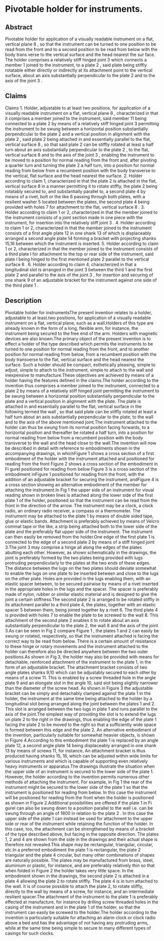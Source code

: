 # Pivotable holder for instruments.

## Abstract
Pivotable holder for application of a visually readable instrument on a flat, vertical plane 8 , so that the instrument can be turned to one position to be read from the front and to a second position to be read from below with the body trans verse to the vertical surface and the head nearest the sur face. The holder comprises a relatively stiff hinged joint 3 which connects a member 1 joined to the instrument, to a plate 2 , said plate being stiffly rotatable either directly or indirectly at its attachment point to the vertical surface, about an axis substantially perpendicular to the plate 2 and to the axis of the joint 3 .

## Claims
Claims 1. Holder, adjustable to at least two positions, for application of a visually readable instrument on a flat, vertical plane 8 , characterized in that it comprises a member joined to the instrument, said member 11 being connected to a plate 2 by means of a relatively stiff hinged joint 3 permitting the instrument to be swung between a horizontal position substantially perpendicular to the plate 2 and a vertical position in alignment with the plate 2 , said plate 2 being attached in and essentially parallel to the flat, vertical surface 8 , so that said plate 2 can be stiffly rotated at least a half turn about an axis substantially perpendicular to the plate 2 , to the flat, vertical surface 8 and to the axis of the joint 3 , enabling the instrument to be moved to a position for normal reading from the front and, after pivoting a quarter turn and turning the plate 2 a half turn, into a position for normal reading from below from a recumbent position with the body transverse to the vertical, flat surface and the head nearest the surface. 2. Holder according to claim 1, characterized in that the plate 2 is attached in the flat, vertical surface 8 in a manner permitting it to rotate stiffly, the plate 2 being rotatably secured to, and substantially parallel to, a second plate 4 by means of a rivet, bolt or the like 6 passing through both plates, with a resilient washer 5 located between the plates, the second plate 4 being provided with holes 7 for attachment to the flat, vertical surface 8 . 3. Holder according to claim 1 or 2, characterized in that the member joined to the instrument consists of a joint section made in one piece with the instrument, for insertion into the relatively stiff joint 3 . 4. Holder according to claim 1 or 2, characterized in that the member joined to the instrument consists of a first angle plate 12 in one shank 13 of which is displaceably arranged a second angle plate 14 forming a bracket with projecting shanks 15,16 between which the instrument is inserted. 5. Holder according to claim 1 or 2, characterized in that the member joined to the instrument consists of a third plate l for attachment to the top or rear side of the instrument, said plate l being hinged to the first mentioned plate 2 parallel to the vertical surface 8 . 6. Holder according to claim 4, characterized in that a longitudinal slot is arranged in the joint 3 between the third 1 and the first plate 2 and parallel to the axis of the joint 3 , for insertion and securing of one shank 9 of an adjustable bracket for the instrument against one side of the third plate 1 .

## Description
Pivotable holder for instrumentsThe present invention relates to a holder, adjustable to at least.two positions, for application of a visually readable instrument on a flat, vertical plane, such as a wall.Holders of this type are already known in the form of a long, flexible arm, for instance, the instrument being secured to the free end of the arm. Holders with magnetic devices are also known.The primary object of the present invention is to effect a holder of the type described which permits the instruments to be turned to one position for normal reading from the front, and to another position for normal reading from below, from a recumbent position with the body transverse to the flat, vertical surface and the head nearest the surface. Such a holder should be compact, esthetically pleasing, simple to adjust, simple to attach to the instrument, simple to attach to the wall and inexpensive to manufacture.These objectives are achieved by means of a holder having the features defined in the claims.The holder according to the invention thus comprises a member joined to the instrument, connected to a plate 2 by means of a relatively stiff hinged joint permitting the instrument to be swung between a horizontal position substantially perpendicular to the plate and a vertical position in alignment with the plate. The plate is attached in and essentially parallel to the flat, vertical surface in the following termed the wall , so that said plate can be stiffly rotated at least a half turn about an axis substantially perpendicular to the plate, to the wall and to the axis of the above mentioned joint.The instrument attached to the holder can thus be swung from its normal position facing forwards, to a horizontal position and thereafter be rotated a half turn, into a position for normal reading from below from a recumbent position with the body transverse to the wall and the head close to the wall.The invention will now be described in detail with reference to embodiments shown in the accompanying drawings, in whichFigure 1 shows a cross section of a first embodiment of the holder with the instrument attached and positioned for reading from the front Figure 2 shows a cross section of the embodiment in Fi gurel positioned for reading from below Figure 3 is a cross section of the embodiment inFigure 1 positioned for reading from the front, with the addition of an adjustable bracket for securing the instrument, andFigure 4 is a cross section showing an alternative embodiment of the member for attaching the instrument.In Fig 1 the upper side of an instrument for visual reading shown in broken lines is attached along the lower side of the first plate 1 of the holder, positioned so that the instrument can be read from the front in the direction of the arrow. The instrument may be a clock, a clock radio, an ordinary radio receiver, a compass or a thermometer. The instrument may be attached to the plate 1 by means of double sided tape, glue or elastic bands. Attachment is preferably achieved by means of Velcro commat tape or the like, a strip being attached both to the lower side of the plate and the preferably flat upper side of the instrument. The instrument can then easily be removed from the holder.One edge of the first plate 1 is connected to the edge of a second plate 2 by means of a stiff hinged joint 3.The joint 3 may comprise a hinge all along the edges of the plates abutting each other. However, as shown schematically in the drawings, the joint is preferably formed by the two plates being provided with lugs protruding perpendicularly to the plates at the two ends of these edges. The distance between the lugs on the two plates should deviate somewhat to enable the lugs on one plate to be inserted between and close to the lugs on the other plate. Holes are provided in the lugs enabling them, with an elastic spacer between, to be secured pairwise by means of a rivet inserted in the appropriate holes in the lugs and the spacer. The spacer is preferably made of nylon, rubber or similar elastic material and is designed to give the joint a certain stiffness.The second plate 2 is arranged to be rotated stiffly in its attachment parallel to a third plate 4, the plates, together with an elastic spacer 5 between them, being joined together by a rivet 6. The third plate 4 is provided with holes 7 to enable the plate to be screwed to the wall 8. This attachment of the second plate 2 enables it to rotate about an axis substantially perpendicular to the plate 2, the wall 8 and the axis of the joint 3.As can be seen in Fig 2 compare Figure 1 , the plates 1 and 2 can easily be swung or rotated, respectively, so that the instrument attached is facing the correct way to be read from below. There is a certain amount of resistance to these hinge or rotary movements and the instrument attached to the holder can therefore also be directed anywhere between the two outer positions.As shown in Fig 3, the holder may also be provided with means for detachable, reinforced attachment of the instrument to the plate 1, in the form of an adjustable bracket. The attachment bracket consists of two angle plates shanks 9,10 which can be adjustably secured to each other by means of a screw 11. This is enabled by a screw threaded hole in the angle plate 9 and an elongate slot in the angle 10, said slot being slightly narrower than the diameter of the screw head. As shown in Figure 3 the adjustable bracket can be simply and detachably clamped against the plate 1 in the holder, the instrument at the same time being attached to the holder by a longitudinal slot being arranged along the joint between the plates 1 and 2. This slot is arranged between the two lugs in plate 1 and runs parallel to the axis of the joint.The simplest way of providing the slot is to extend the lugs on plate 2 to the right in the drawings, thus enabling the edge of the plate 1 facing the plate 2 to be moved to the right so that a sufficiently wide space is formed between this edge and the plate 2. An alternative embodiment of the invention, particularly suitable for somewhat heavier objects, is shown in Figure 4.According to this embodiment the plate 1 is replaced by an angle plate 12, a second angle plate 14 being displaceably arranged in one shank 13 by means of screws 11, for instance. An attachment bracket is thus produced having shanks 15, 16, which can be adjusted within wide limits for various instruments and which is capable of supporting even relatively heavy instruments or apparatus.The drawings illustrate the situation when the upper side of an instrument is secured to the lower side of the plate 1. However, the holder according to the invention permits numerous other methods of attaching the instrument. For example, in Fig 1 the rear of the instrument might be secured to the lower side of the plate 1 so that the instrument is positioned for reading from below. In this case the instrument will be positioned for reading from the front when the holder is positioned as shown in Figure 2.Additional possibilities are offered if the plate 1 in Fi gurel can also be swung down to a position parallel to the wall i.e. can be swung through an angle of 1800 in relation to the plate 2 . In this case the upper side of the plate 1 can instead be used for attachment to the upper side or rear of the instrument while retaining the function of the holder. In this case, too, the attachment can be strengthened by means of a bracket of the type described above, but facing in the opposite direction. The plates 1, 2 and 4 are shown from the side in the drawings and their actual shape is therefore not revealed.This shape may be rectangular, triangular, circular, etc.In a preferred embodiment the plate 1 is rectangular, the plate 2 triangular and the plate 4 circular, but many other combinations of shapes are naturally possible. The plates may be manufactured from brass, steel, aluminium or plastic, for instance, and are preferably relatively thin so that when folded in Figure 2 the holder takes very little space. In the embodiment shown in the drawings, the second plate 2 is attached in a plate 4 allowing the plate 2 to rotate stiffly. The plate 4 is in turn attached to the wall. It is of course possible to attach the plate 2, to rotate stiffly, directly to the wall by means of a screw, for instance, and an intermediate resilient spacer.The attachment of the instrument to the plate 1 is preferably effected at manufacture, for instance by drilling screw threaded holes in the casing of the instrument and in the plate 1 of the holder, so that the instrument can easily be screwed to the holder.The holder according to the invention is particularly suitable for attaching an alarm clock or clock radio above a bed and has the advantage of not having any protruding arms, while at the same time being simple to secure to many different types of casings for such clocks.